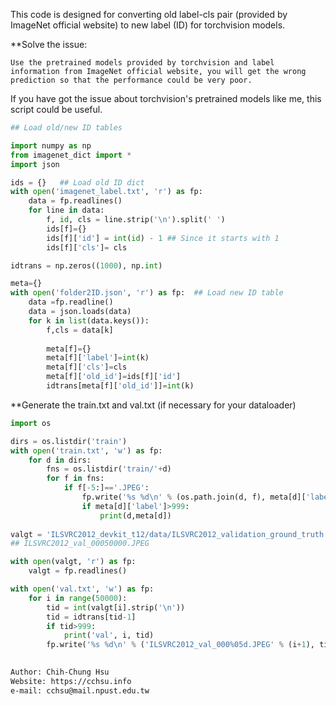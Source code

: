 This code is designed for converting old label-cls pair (provided by ImageNet official website) to new label (ID) for torchvision models.

**Solve the issue:

    Use the pretrained models provided by torchvision and label information from ImageNet official website, you will get the wrong prediction so that the performance could be very poor.

If you have got the issue about torchvision's pretrained models like me, this script could be useful.

```python
## Load old/new ID tables

import numpy as np
from imagenet_dict import *
import json

ids = {}   ## Load old ID dict
with open('imagenet_label.txt', 'r') as fp:
    data = fp.readlines()
    for line in data:
        f, id, cls = line.strip('\n').split(' ')
        ids[f]={}
        ids[f]['id'] = int(id) - 1 ## Since it starts with 1
        ids[f]['cls']= cls

idtrans = np.zeros((1000), np.int)

meta={}
with open('folder2ID.json', 'r') as fp:  ## Load new ID table
    data =fp.readline()
    data = json.loads(data)
    for k in list(data.keys()):
        f,cls = data[k]
       
        meta[f]={}
        meta[f]['label']=int(k)
        meta[f]['cls']=cls
        meta[f]['old_id']=ids[f]['id']
        idtrans[meta[f]['old_id']]=int(k)

```
**Generate the train.txt and val.txt (if necessary for your dataloader)

```python
import os

dirs = os.listdir('train')
with open('train.txt', 'w') as fp:
    for d in dirs:
        fns = os.listdir('train/'+d)
        for f in fns:
            if f[-5:]=='.JPEG':
                fp.write('%s %d\n' % (os.path.join(d, f), meta[d]['label']))
                if meta[d]['label']>999:
                    print(d,meta[d])
            
valgt = 'ILSVRC2012_devkit_t12/data/ILSVRC2012_validation_ground_truth.txt'
## ILSVRC2012_val_00050000.JPEG

with open(valgt, 'r') as fp:
    valgt = fp.readlines()

with open('val.txt', 'w') as fp:
    for i in range(50000):
        tid = int(valgt[i].strip('\n'))
        tid = idtrans[tid-1]
        if tid>999:
            print('val', i, tid)
        fp.write('%s %d\n' % ('ILSVRC2012_val_000%05d.JPEG' % (i+1), tid))
                   
```
```asp
Author: Chih-Chung Hsu
Website: https://cchsu.info
e-mail: cchsu@mail.npust.edu.tw
```
